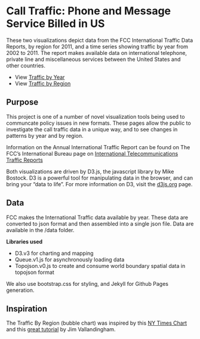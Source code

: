# Call Traffic: Phone and Message Service Billed in US

These two visualizations depict data from the FCC International Traffic Data Reports, by region for 2011, and a time series showing traffic by year from 2002 to 2011. The report makes available data on international telephone, private line and miscellaneous services between the United States and other countries. 

- View [Traffic by Year][byyear]
- View [Traffic by Region][byregion]

## Purpose

This project is one of a number of novel visualization tools being used to communcate policy issues in new formats. These pages allow the public to investigate the call traffic data in a unique way, and to see changes in patterns by year and by region.

Information on the Annual International Traffic Report can be found on The FCC’s International Bureau page on [International Telecommunications Traffic Reports][ibpage]

Both visualizations are driven by D3.js, the javascript library by Mike Bostock.  D3 is a powerful tool for manipulating data in the browser, and can bring your “data to life”. For more information on D3, visit the [d3js.org][d3] page.

## Data

FCC makes the International Traffic data available by year.  These data are converted to json format and then assembled into a single json file. Data are available in the /data folder.

**Libraries used**
- D3.v3 for charting and mapping
- Queue.v1.js for asynchronously loading data
- Topojson.v0.js to create and consume world boundary spatial data in topojson format
 
We also use bootstrap.css for styling,  and Jekyll for Github Pages generation.

## Inspiration

The Traffic By Region (bubble chart) was inspired by this [NY Times Chart][nyt] and this [great tutorial][tutorial] by Jim Vallandingham. 


[byyear]:http://fcc.github.io/calltraffic/trafficbyyear.html
[byregion]:http://fcc.github.io/calltraffic/traffic2011.html 
[ibpage]:http://www.fcc.gov/encyclopedia/international-telecommunications-traffic-reports
[d3]:http://d3js.org  
[apipage]: http://www.fcc.gov/developers 
[nyt]:http://www.nytimes.com/interactive/2012/02/13/us/politics/2013-budget-proposal-graphic.html 
[tutorial]:http://vallandingham.me/bubble_charts_in_d3.html 

